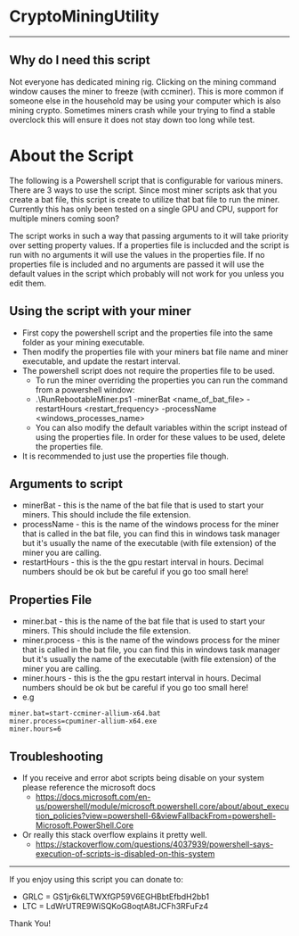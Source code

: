 # CryptoMiningUtility
 
- - - -

## Why do I need this script ##
Not everyone has dedicated mining rig.  Clicking on the mining command window causes the miner to freeze (with ccminer).  This is more common if someone else in the household may be using your computer which is also mining crypto.  Sometimes miners crash while your trying to find a stable overclock this will ensure it does not stay down too long while test.  

# About the Script #
The following is a Powershell script that is configurable for various miners.  There are 3 ways to use the script.  Since most miner scripts ask that you create a bat file, this script is create to utilize that bat file to run the miner.  Currently this has only been tested on a single GPU and CPU, support for multiple miners coming soon?

The script works in such a way that passing arguments to it will take priority over setting property values.  If a properties file is inclucded and the script is run with no arguments it will use the values in the properties file.  If no properties file is included and no arguments are passed it will use the default values in the script which probably will not work for you unless you edit them.

## Using the script with your miner ##
* First copy the powershell script and the properties file into the same folder as your mining executable.
* Then modify the properties file with your miners bat file name and miner executable, and update the restart interval.
* The powershell script does not require the properties file to be used.  
  * To run the miner overriding the properties you can run the command from a powershell window:
  * .\RunRebootableMiner.ps1 -minerBat <name_of_bat_file> -restartHours <restart_frequency> -processName <windows_processes_name>
  * You can also modify the default variables within the script instead of using the properties file.  In order for these values to be used, delete the properties file.
* It is recommended to just use the properties file though.

## Arguments to script ##
* minerBat - this is the name of the bat file that is used to start your miners.  This should include the file extension.
* processName - this is the name of the windows process for the miner that is called in the bat file, you can find this in windows  task manager but it's usually the name of the executable (with file extension) of the miner you are calling.
* restartHours - this is the the gpu restart interval in hours.  Decimal numbers should be ok but be careful if you go too small here!

## Properties File ##
* miner.bat - this is the name of the bat file that is used to start your miners.  This should include the file extension.
* miner.process - this is the name of the windows process for the miner that is called in the bat file, you can find this in windows  task manager but it's usually the name of the executable (with file extension) of the miner you are calling.
* miner.hours - this is the the gpu restart interval in hours.  Decimal numbers should be ok but be careful if you go too small here!
* e.g 
 ``` 
 miner.bat=start-ccminer-allium-x64.bat
 miner.process=cpuminer-allium-x64.exe
 miner.hours=6 
 ```
 
 ## Troubleshooting ##
 * If you receive and error abot scripts being disable on your system please reference the microsoft docs 
   * https://docs.microsoft.com/en-us/powershell/module/microsoft.powershell.core/about/about_execution_policies?view=powershell-6&viewFallbackFrom=powershell-Microsoft.PowerShell.Core
 * Or really this stack overflow explains it pretty well.
     * https://stackoverflow.com/questions/4037939/powershell-says-execution-of-scripts-is-disabled-on-this-system
 
- - - -

If you enjoy using this script you can donate to:
* GRLC = GS1jr6k6LTWXfGP59V6EGHBbtEfbdH2bb1
* LTC = LdWrUTRE9WiSQKoG8oqtA8tJCFh3RFuFz4

Thank You!
